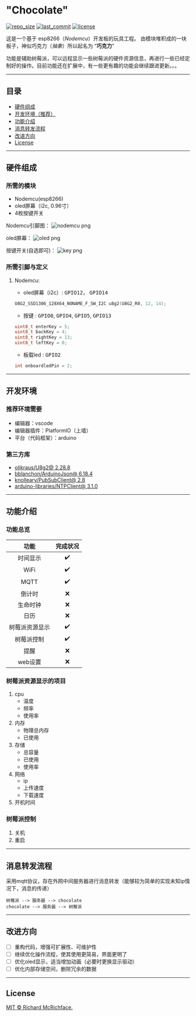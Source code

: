 # "Chocolate"

[![repo_size](https://img.shields.io/github/repo-size/tensorflow/tensorflow.svg)](repo_size)
[![last_commit](https://img.shields.io/github/last-commit/tensorflow/tensorflow.svg)](last_commit)
[![license](https://img.shields.io/github/license/tensorflow/tensorflow.svg)](LICENSE)

这是一个基于 esp8266（_Nodemcu_）开发板的玩具工程。
由模块堆积成的一块板子，神似巧克力（_抽象_）所以起名为 “__巧克力__”

功能是辅助树莓派，可以远程显示一些树莓派的硬件资源信息，再进行一些已经定制好的操作。目前功能还在扩展中，有一些更有趣的功能会继续跟进更新。。。

---

## 目录

- [硬件组成](#硬件组成)
- [开发环境（推荐）](#开发环境)
- [功能介绍](#功能介绍)
- [消息转发流程](#消息转发流程)
- [改进方向](#改进方向)
- [License](#License)

---

## 硬件组成

### 所需的模块

- Nodemcu(esp8266)
- oled屏幕（i2c, 0.96寸）
- 4枚按键开关

Nodemcu引脚图：
![nodemcu png](./md_img/nodemcu.png)

oled屏幕：
![oled png](./md_img/oled.png)

按键开关(自选即可)：
![key png](./md_img/key.png)

### 所需引脚与定义

1. Nodemcu:
    - oled屏幕（i2c）: <kbd>GPIO12</kbd>， <kbd>GPIO14</kbd>

    ``` c
    U8G2_SSD1306_128X64_NONAME_F_SW_I2C u8g2(U8G2_R0, 12, 14);
    ```

    - 按键 : <kbd>GPIO0</kbd>, <kbd>GPIO4</kbd>, <kbd>GPIO5</kbd>, <kbd>GPIO13</kbd>

    ``` c
    uint8_t enterKey = 5;
    uint8_t backKey = 4;
    uint8_t rightKey = 13;
    uint8_t leftKey = 0;
    ```

    - 板载led : <kbd>GPIO2</kbd>

    ``` c
    int onboardledPin = 2;
    ```

---

## 开发环境

### 推荐环境需要

- 编辑器：vscode
- 编辑器插件：PlatformIO（上墙）
- 平台（代码框架）：arduino

### 第三方库

- [olikraus/U8g2@ 2.28.8](https://github.com/olikraus/U8g2_Arduino?utm_source=platformio&utm_medium=piohome)
- [bblanchon/ArduinoJson@ 6.18.4](https://github.com/bblanchon/ArduinoJson?utm_source=platformio&utm_medium=piohome)
- [knolleary/PubSubClient@ 2.8](https://github.com/knolleary/pubsubclient?utm_source=platformio&utm_medium=piohome)
- [arduino-libraries/NTPClient@ 3.1.0](https://github.com/arduino-libraries/NTPClient?utm_source=platformio&utm_medium=piohome)

---

## 功能介绍

### 功能总览

| 功能 | 完成状况 |
| :---: | :---: |
| 时间显示 | :heavy_check_mark:|
| WiFi | :heavy_check_mark: |
| MQTT | :heavy_check_mark: |
| 倒计时 | :x: |
| 生命时钟 | :x: |
| 日历 | :x: |
| 树莓派资源显示 | :heavy_check_mark: |
| 树莓派控制 | :heavy_check_mark: |
| 提醒 | :x: |
| web设置 | :x: |

### 树莓派资源显示的项目

1. cpu
    - 温度
    - 频率
    - 使用率
2. 内存
    - 物理总内存
    - 已使用
3. 存储
    - 总容量
    - 已使用
    - 使用率
4. 网络
    - ip
    - 上传速度
    - 下载速度
5. 开机时间

### 树莓派控制

1. 关机
2. 重启

---

## 消息转发流程

采用mqtt协议，存在外网中间服务器进行消息转发（能够较为简单的实现未知ip情况下，消息的传递）

``` text
树莓派 --> 服务器 --> chocolate
chocolate --> 服务器 --> 树莓派
```

---

## 改进方向

- [ ] 重构代码，增强可扩展性、可维护性
- [ ] 继续优化操作流程，使其使用更简易，界面更明了
- [ ] 优化oled显示，适当增加动画（必要时更换显示驱动）
- [ ] 优化内部存储空间，删除冗余的数据

---

## License

[MIT © Richard McRichface.](./LICENSE)
